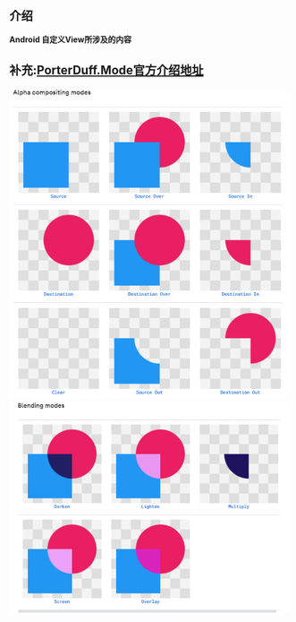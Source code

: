 ##  介绍

**Android 自定义View所涉及的内容**

## 补充:[PorterDuff.Mode官方介绍地址](https://developer.android.com/reference/android/graphics/PorterDuff.Mode)
 

<div align="left" >
<img src="https://github.com/enChenging/ViewBlock/blob/master/img/Xfermode1.png" width="500">
</div>  
<div align="left" >
<img src="https://github.com/enChenging/ViewBlock/blob/master/img/Xfermode2.png" width="500">
</div>  
